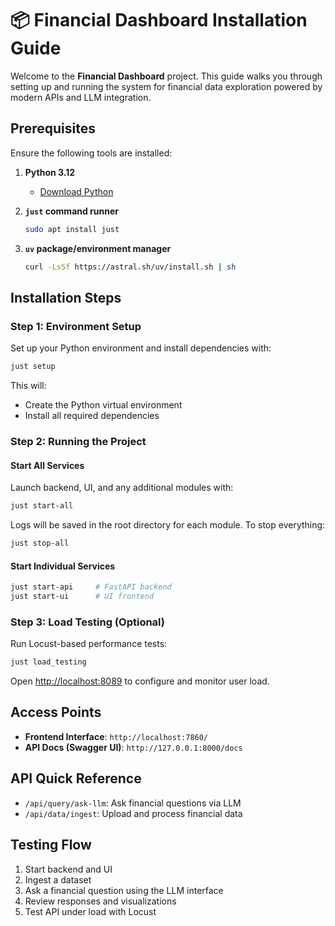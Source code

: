 # 📦 Financial Dashboard Installation Guide

Welcome to the **Financial Dashboard** project. This guide walks you through setting up and running the system for financial data exploration powered by modern APIs and LLM integration.

## Prerequisites

Ensure the following tools are installed:

1. **Python 3.12**
   - [Download Python](https://www.python.org/downloads/)

2. **`just` command runner**
   ```bash
   sudo apt install just
   ```

3. **`uv` package/environment manager**
   ```bash
   curl -LsSf https://astral.sh/uv/install.sh | sh
   ```

## Installation Steps

### Step 1: Environment Setup

Set up your Python environment and install dependencies with:

```bash
just setup
```

This will:
- Create the Python virtual environment
- Install all required dependencies

### Step 2: Running the Project

#### Start All Services

Launch backend, UI, and any additional modules with:

```bash
just start-all
```

Logs will be saved in the root directory for each module. To stop everything:

```bash
just stop-all
```

#### Start Individual Services

```bash
just start-api     # FastAPI backend
just start-ui      # UI frontend
```

### Step 3: Load Testing (Optional)

Run Locust-based performance tests:

```bash
just load_testing
```

Open [http://localhost:8089](http://localhost:8089) to configure and monitor user load.

## Access Points

- **Frontend Interface**: `http://localhost:7860/`
- **API Docs (Swagger UI)**: `http://127.0.0.1:8000/docs`

## API Quick Reference

- `/api/query/ask-llm`: Ask financial questions via LLM
- `/api/data/ingest`: Upload and process financial data

## Testing Flow

1. Start backend and UI
2. Ingest a dataset
3. Ask a financial question using the LLM interface
4. Review responses and visualizations
5. Test API under load with Locust